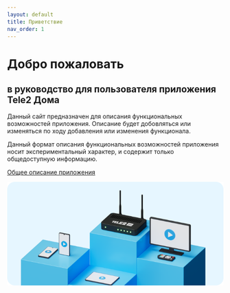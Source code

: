 ```yaml
---
layout: default
title: Приветствие
nav_order: 1
---
```


# Добро пожаловать

## в руководство для пользователя приложения  **Tele2 Дома**

Данный сайт предназначен для описания функциональных возможностей приложения. Описание будет добовляться или изменяться по ходу добавления или изменения функционала.

Данный формат описания функциональных возможностей приложения носит экспериментальный характер, и содержит только общедоступную информацию.

[Общее описание приложения](description.md)

![Баннер Tele2 Дома](images/Banner.png)